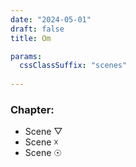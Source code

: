```yaml
---
date: "2024-05-01"
draft: false
title: Om

params:
  cssClassSuffix: "scenes"
  
---
```


### Chapter:

- Scene &#9661;
- Scene &#9747;
- Scene &#9737;

